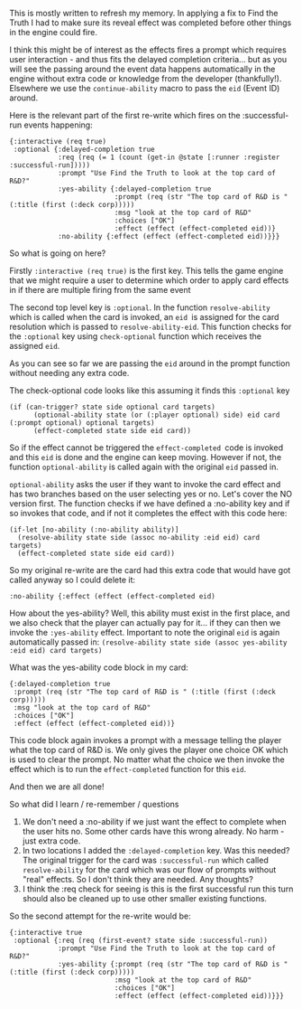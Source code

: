 This is mostly written to refresh my memory.  In applying a fix to Find the Truth I had to make sure its reveal effect was completed before other things in the engine could fire.

I think this might be of interest as the effects fires a prompt which requires user interaction - and thus fits the delayed completion criteria... but as you will see the passing around the event data happens automatically in the engine without extra code or knowledge from the developer (thankfully!).  Elsewhere we use the `continue-ability` macro to pass the `eid` (Event ID) around.

Here is the relevant part of the first re-write which fires on the :successful-run events happening:
```
{:interactive (req true)
 :optional {:delayed-completion true
            :req (req (= 1 (count (get-in @state [:runner :register :successful-run]))))
            :prompt "Use Find the Truth to look at the top card of R&D?"
            :yes-ability {:delayed-completion true
                          :prompt (req (str "The top card of R&D is " (:title (first (:deck corp)))))
                          :msg "look at the top card of R&D"
                          :choices ["OK"]
                          :effect (effect (effect-completed eid))}
            :no-ability {:effect (effect (effect-completed eid))}}}
```

So what is going on here?

Firstly `:interactive (req true)` is the first key.  This tells the game engine that we might require a user to determine which order to apply card effects in if there are multiple firing from the same event

The second top level key is `:optional`.  In the function `resolve-ability` which is called when the card is invoked, an `eid `is assigned for the card resolution which is passed to `resolve-ability-eid`.  This function checks for the `:optional` key using `check-optional` function which receives the assigned `eid`.

As you can see so far we are passing the `eid` around in the prompt function without needing any extra code.

The check-optional code looks like this assuming it finds this `:optional` key

```
(if (can-trigger? state side optional card targets)
      (optional-ability state (or (:player optional) side) eid card (:prompt optional) optional targets)
      (effect-completed state side eid card))
```

So if the effect cannot be triggered the `effect-completed `code is invoked and this `eid` is done and the engine can keep moving.  However if not, the function `optional-ability` is called again with the original `eid` passed in.

`optional-ability` asks the user if they want to invoke the card effect and has two branches based on the user selecting yes or no.  Let's cover the NO version first.  The function checks if we have defined a :no-ability key and if so invokes that code, and if not it completes the effect with this code here:

```
(if-let [no-ability (:no-ability ability)]
  (resolve-ability state side (assoc no-ability :eid eid) card targets)
  (effect-completed state side eid card))
```

So my original re-write are the card had this extra code that would have got called anyway so I could delete it:

`:no-ability {:effect (effect (effect-completed eid)`

How about the yes-ability?  Well, this ability must exist in the first place, and we also check that the player can actually pay for it... if they can then we invoke the `:yes-ability` effect.  Important to note the original `eid` is again automatically passed in:
`(resolve-ability state side (assoc yes-ability :eid eid) card targets)`

What was the yes-ability code block in my card:

```
{:delayed-completion true
 :prompt (req (str "The top card of R&D is " (:title (first (:deck corp)))))
 :msg "look at the top card of R&D"
 :choices ["OK"]
 :effect (effect (effect-completed eid))}
```

This code block again invokes a prompt with a message telling the player what the top card of R&D is.  We only gives the player one choice OK which is used to clear the prompt.  No matter what the choice we then invoke the effect which is to run the `effect-completed` function for this `eid`.

And then we are all done!

So what did I learn / re-remember / questions
1. We don't need a :no-ability if we just want the effect to complete when the user hits no.  Some other cards have this wrong already.  No harm - just extra code.
2. In two locations I added the `:delayed-completion` key.  Was this needed? The original trigger for the card was `:successful-run` which called `resolve-ability` for the card which was our flow of prompts without "real" effects.  So I don't think they are needed.   Any thoughts?
3.  I think the :req check for seeing is this is the first successful run this turn should also be cleaned up to use other smaller existing functions. 

So the second attempt for the re-write would be:
```
{:interactive true
 :optional {:req (req (first-event? state side :successful-run))
            :prompt "Use Find the Truth to look at the top card of R&D?"
            :yes-ability {:prompt (req (str "The top card of R&D is " (:title (first (:deck corp)))))
                          :msg "look at the top card of R&D"
                          :choices ["OK"]
                          :effect (effect (effect-completed eid))}}}
```





